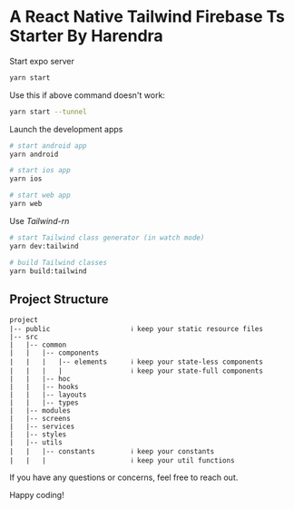 # A React Native Tailwind Firebase Ts Starter By Harendra

Start expo server

```bash
yarn start
```

Use this if above command doesn't work:

```bash
yarn start --tunnel
```

Launch the development apps

```bash
# start android app
yarn android

# start ios app
yarn ios

# start web app
yarn web
```

Use _Tailwind-rn_

```bash
# start Tailwind class generator (in watch mode)
yarn dev:tailwind

# build Tailwind classes
yarn build:tailwind
```

## Project Structure

```
project
|-- public                    ℹ️ keep your static resource files
|-- src
|   |-- common
|   |   |-- components
|   |   |   |-- elements      ℹ️ keep your state-less components
|   |   |   |                 ℹ️ keep your state-full components
|   |   |-- hoc
|   |   |-- hooks
|   |   |-- layouts
|   |   |-- types
|   |-- modules
|   |-- screens
|   |-- services
|   |-- styles
|   |-- utils
|   |   |-- constants         ℹ️ keep your constants
|   |   |                     ℹ️ keep your util functions
```

If you have any questions or concerns, feel free to reach out.

Happy coding!
